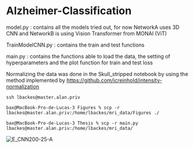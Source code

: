 # Alzheimer-Classification

model.py : contains all the models tried out, for now NetworkA uses 3D CNN and NetworkB is using Vision Transformer from MONAI (ViT)

TrainModelCNN.py : contains the train and test functions

main.py : contains the functions able to load the data, the setting of hyperparameters and the plot function for train and test loss

Normalizing the data was done in the Skull_stripped notebook by using the method implemented by https://github.com/jcreinhold/intensity-normalization


```
ssh lbackes@master.alan.priv
```

```
bax@MacBook-Pro-de-Lucas-3 Figures % scp -r  lbackes@master.alan.priv:/home/lbackes/mri_data/Figures ./
```

```
bax@MacBook-Pro-de-Lucas-3 Thesis % scp -r main.py lbackes@master.alan.priv:/home/lbackes/mri_data/
```



![E_CNN200-25-A](https://user-images.githubusercontent.com/38333245/169572281-15217f52-7cb7-4c05-85d5-7012e7358794.png)
